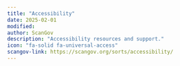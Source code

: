 ```yaml
---
title: "Accessibility"
date: 2025-02-01
modified: 
author: ScanGov
description: "Accessibility resources and support."
icon: "fa-solid fa-universal-access"
scangov-link: https://scangov.org/sorts/accessibility/
---
```


